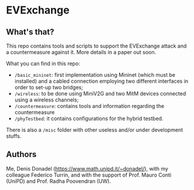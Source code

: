 # EVExchange

## What's that?
This repo contains tools and scripts to support the EVExchange attack and a countermeasure against it. More details in a paper out soon.

What you can find in this repo:

  - `/basic_mininet`: first implementation using Mininet (which must be installed) and a cabled connection employing two different interfaces in order to set-up two bridges;
  - `/wireless`: to be done using MiniV2G and two MitM devices connected using a wireless channels;
  - `/countermeasure`: contains tools and information regarding the countermeasure
  - `/phyTestbed`: it contains configurations for the hybrid testbed.

There is also a `/misc` folder with other useless and/or under development stuffs. 
  
## Authors
Me, Denis Donadel (https://www.math.unipd.it/~donadel/), with my colleague Federico Turrin, 
and with the support of Prof. Mauro Conti (UniPD) and Prof. Radha Poovendran (UW).